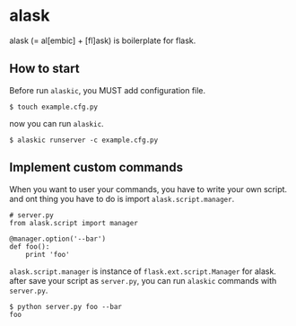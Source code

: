 alask
==========

alask (= al[embic] + [fl]ask) is boilerplate for flask.

How to start
---------------

Before run `alaskic`, you MUST add configuration file.

    $ touch example.cfg.py

now you can run `alaskic`.

    $ alaskic runserver -c example.cfg.py

Implement custom commands
----------------------------

When you want to user your commands, you have to write your own script.
and ont thing you have to do is import `alask.script.manager`.

    # server.py
    from alask.script import manager

    @manager.option('--bar')
    def foo():
        print 'foo'

`alask.script.manager` is instance of `flask.ext.script.Manager` for alask.
after save your script as `server.py`, you can run `alaskic`
commands with `server.py`.


    $ python server.py foo --bar
    foo

